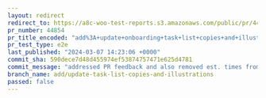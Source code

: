 ```yaml
---
layout: redirect
redirect_to: https://a8c-woo-test-reports.s3.amazonaws.com/public/pr/44854/e2e/index.html
pr_number: 44854
pr_title_encoded: "add%3A+update+onboarding+task+list+copies+and+illustrations"
pr_test_type: e2e
last_published: "2024-03-07 14:23:06 +0000"
commit_sha: 590dece7d48d455974ef53874757471e625d4781
commit_message: "addressed PR feedback and also removed est. times from task list headers"
branch_name: add/update-task-list-copies-and-illustrations
passed: false
---
```

